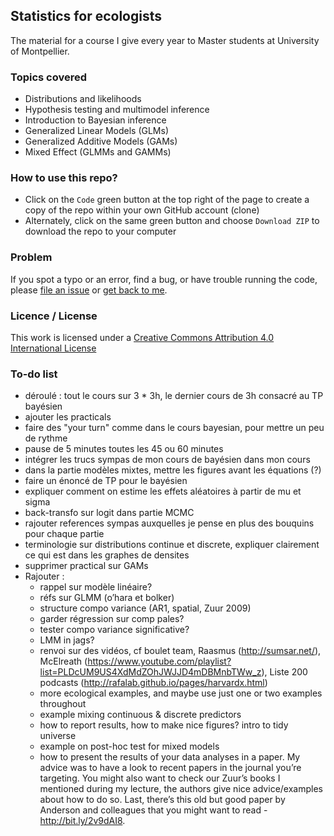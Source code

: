 ## Statistics for ecologists

The material for a course I give every year to Master students at University of Montpellier.

### Topics covered

* Distributions and likelihoods 
* Hypothesis testing and multimodel inference 
* Introduction to Bayesian inference 
* Generalized Linear Models (GLMs) 
* Generalized Additive Models (GAMs) 
* Mixed Effect  (GLMMs and GAMMs)

### How to use this repo?

* Click on the `Code` green button at the top right of the page to create a copy of the repo within your own GitHub account (clone)
* Alternately, click on the same green button and choose `Download ZIP` to download the repo to your computer

### Problem

If you spot a typo or an error, find a bug, or have trouble running the code, please [file an issue](https://github.com/oliviergimenez/statistics-for-ecologists-Master-courses/issues) or [get back to me](mailto:olivier.gimenez@cefe.cnrs.fr).

### Licence / License

This work is licensed under a
[Creative Commons Attribution 4.0 International License](http://creativecommons.org/licenses/by/4.0/)

### To-do list

* déroulé : tout le cours sur 3 * 3h, le dernier cours de 3h consacré au TP bayésien
* ajouter les practicals
* faire des "your turn" comme dans le cours bayesian, pour mettre un peu de rythme
* pause de 5 minutes toutes les 45 ou 60 minutes
* intégrer les trucs sympas de mon cours de bayésien dans mon cours
* dans la partie modèles mixtes, mettre les figures avant les équations (?)
* faire un énoncé de TP pour le bayésien
* expliquer comment on estime les effets aléatoires à partir de mu et sigma
* back-transfo sur logit dans partie MCMC
* rajouter references sympas auxquelles je pense en plus des bouquins pour chaque partie
* terminologie sur distributions continue et discrete, expliquer clairement ce qui est dans les graphes de densites
* supprimer practical sur GAMs
* Rajouter : 
  - rappel sur modèle linéaire?
  - réfs sur GLMM (o’hara et bolker)
  - structure compo variance (AR1, spatial, Zuur 2009)
  - garder régression sur comp pales?
  - tester compo variance significative?
  - LMM in jags?
  - renvoi sur des vidéos, cf boulet team, Raasmus (http://sumsar.net/), McElreath (https://www.youtube.com/playlist?list=PLDcUM9US4XdMdZOhJWJJD4mDBMnbTWw_z), Liste 200 podcasts (http://rafalab.github.io/pages/harvardx.html)
  - more ecological examples, and maybe use just one or two examples throughout
  - example mixing continuous & discrete predictors
  - how to report results, how to make nice figures? intro to tidy universe
  - example on post-hoc test for mixed models
  - how to present the results of your data analyses in a paper. My advice was to have a look to recent papers in the journal you’re targeting. You might also want to check our Zuur’s books I mentioned during my lecture, the authors give nice advice/examples about how to do so. Last, there’s this old but good paper by Anderson and colleagues that you might want to read - http://bit.ly/2v9dAI8.


